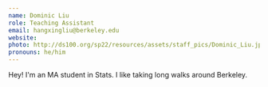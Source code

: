 ```yaml
---
name: Dominic Liu
role: Teaching Assistant
email: hangxingliu@berkeley.edu
website: 
photo: http://ds100.org/sp22/resources/assets/staff_pics/Dominic_Liu.jpg
pronouns: he/him
---
```

Hey! I'm an MA student in Stats. I like taking long walks around Berkeley.
